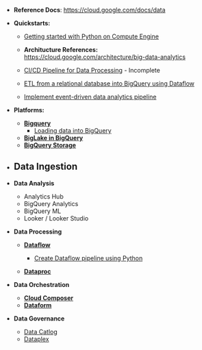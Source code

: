 - **Reference Docs**: https://cloud.google.com/docs/data

- **Quickstarts:**
  - [Getting started with Python on Compute Engine](https://github.com/Ajit1279/GCP_Learning/tree/main/Compute_VMs/20240407_Python) 

  - **Architucture References:** https://cloud.google.com/architecture/big-data-analytics
  - [CI/CD Pipeline for Data Processing](https://github.com/Ajit1279/GCP_Learning/tree/main/20240316_BigDataAnalytics/20240317_CICD_DataProcessing) - Incomplete
  - [ETL from a relational database into BigQuery using Dataflow](https://github.com/Ajit1279/GCP_Learning/tree/main/20240316_BigDataAnalytics/20240318_ETL_intoBigquery_usingDataFlow)
  - [Implement event-driven data analytics pipeline](https://github.com/GoogleCloudPlatform/terraform-dataanalytics-eventdriven) 


- **Platforms:**
  - **[Bigquery]([url](https://cloud.google.com/bigquery/docs))**
     - [Loading data into BigQuery](https://github.com/Ajit1279/GCP_Learning/tree/main/20240316_BigDataAnalytics/20240325_BQ_DataLoad)
  - **[BigLake in BigQuery](https://cloud.google.com/bigquery/docs/biglake-intro)**
  - **[BigQuery Storage](https://cloud.google.com/bigquery/docs/storage_overview)** 

- **Data Ingestion**
  -  

   
- **Data Analysis**
  - Analytics Hub
  - BigQuery Analytics
  - BigQuery ML
  - Looker / Looker Studio
   
- **Data Processing**
  - **[Dataflow](https://github.com/Ajit1279/GCP_Learning/tree/main/20240316_BigDataAnalytics/20240413_Dataflow)**
    - [Create Dataflow pipeline using Python](https://github.com/Ajit1279/GCP_Learning/tree/main/20240316_BigDataAnalytics/20240413_Dataflow)  

  - **[Dataproc](https://cloud.google.com/dataproc/docs)**
  
- **Data Orchestration**
  - **[Cloud Composer](https://cloud.google.com/composer/docs)**
  - **[Dataform](https://cloud.google.com/dataform/docs)** 

- **Data Governance**
  - [Data Catlog](https://cloud.google.com/data-catalog/docs)
  - [Dataplex](https://cloud.google.com/dataplex/docs)    

